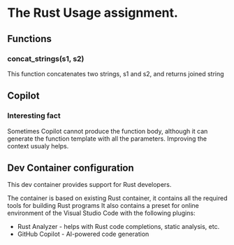 # The Rust Usage assignment.

## Functions

### concat_strings(s1, s2)
This function concatenates two strings, s1 and s2, and returns joined string

## Copilot
### Interesting fact
Sometimes Copilot cannot produce the function body, although it can generate the function template with all the parameters. Improving the context usualy helps.

## Dev Container configuration
This dev container provides support for Rust developers.

The container is based on existing Rust container, it contains all the required tools for building Rust programs
It also contains a preset for online environment of the Visual Studio Code with the following plugins:
- Rust Analyzer - helps with Rust code completions, static analysis, etc.
- GitHub Copilot - AI-powered code generation
